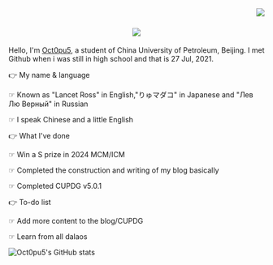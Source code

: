 <img align="right" src="https://visitor-badge.laobi.icu/badge?page_id=lightrain-a.lightrain-a" />
<h1 align="center">
    <img src="https://readme-typing-svg.herokuapp.com/?font=Righteous&size=35&center=true&vCenter=true&width=500&height=70&duration=4000&lines=Ello+my+friends+👋+I'm+Oct0pu5;" />
</h1>

Hello, I'm [Oct0pu5](https://Oct0pu5.cn/), a student of China University of Petroleum, Beijing. I met Github when i was still in high school and that is 27 Jul, 2021.

👉 My name & language

☞ Known as "Lancet Ross" in English,"りゅマダコ" in Japanese and "Лев Лю Верный" in Russian

☞ I speak Chinese and a little English

👉 What I've done

☞ Win a S prize in 2024 MCM/ICM

☞ Completed the construction and writing of my blog basically

☞ Completed CUPDG v5.0.1

👉 To-do list

☞ Add more content to the blog/CUPDG

☞ Learn from all dalaos

![Oct0pu5's GitHub stats](https://github-readme-stats.vercel.app/api?username=octopus058&count_private=true&theme=swift&show_icons=true)

